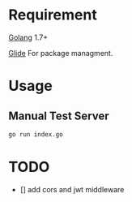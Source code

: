 # Requirement 

[Golang](https://golang.org/) 1.7+

[Glide](https://glide.sh/) For package managment.

# Usage 

## Manual Test Server

```sh
go run index.go
```

# TODO

- [] add cors and jwt middleware
